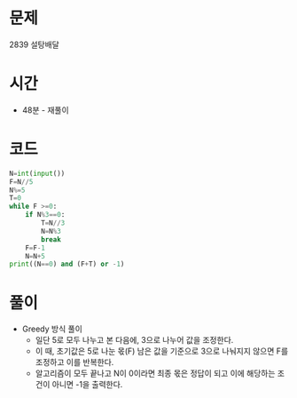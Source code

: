 # 문제 
2839 설탕배달

# 시간
- 48분 - 재풀이

# 코드
```python
N=int(input())
F=N//5
N%=5
T=0
while F >=0:
    if N%3==0:
        T=N//3
        N=N%3
        break
    F=F-1
    N=N+5
print((N==0) and (F+T) or -1)
```
# 풀이

- Greedy 방식 풀이 
  - 일단 5로 모두 나누고 본 다음에, 3으로 나누어 값을 조정한다.
  - 이 때, 초기값은 5로 나눈 몫(F) 남은 값을 기준으로 3으로 나눠지지 않으면 F를 조정하고 이를 반복한다. 
  - 알고리즘이 모두 끝나고 N이 0이라면 최종 몫은 정답이 되고 이에 해당하는 조건이 아니면 -1을 출력한다. 


